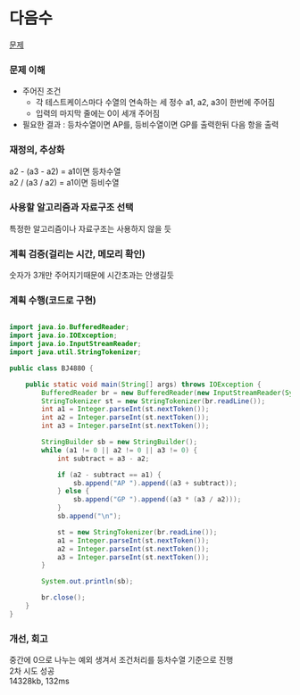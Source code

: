 # 다음수
[문제](https://www.acmicpc.net/problem/4880)

### 문제 이해
- 주어진 조건  
  - 각 테스트케이스마다 수열의 연속하는 세 정수 a1, a2, a3이 한번에 주어짐  
  - 입력의 마지막 줄에는 0이 세개 주어짐  
- 필요한 결과 : 등차수열이면 AP를, 등비수열이면 GP를 출력한뒤 다음 항을 출력  

### 재정의, 추상화
a2 - (a3 - a2) = a1이면 등차수열  
a2 / (a3 / a2) = a1이면 등비수열   

### 사용할 알고리즘과 자료구조 선택
특정한 알고리즘이나 자료구조는 사용하지 않을 듯  

### 계획 검증(걸리는 시간, 메모리 확인)
숫자가 3개만 주어지기때문에 시간초과는 안생길듯  

### 계획 수행(코드로 구현)
```java

import java.io.BufferedReader;
import java.io.IOException;
import java.io.InputStreamReader;
import java.util.StringTokenizer;

public class BJ4880 {

    public static void main(String[] args) throws IOException {
        BufferedReader br = new BufferedReader(new InputStreamReader(System.in));
        StringTokenizer st = new StringTokenizer(br.readLine());
        int a1 = Integer.parseInt(st.nextToken());
        int a2 = Integer.parseInt(st.nextToken());
        int a3 = Integer.parseInt(st.nextToken());

        StringBuilder sb = new StringBuilder();
        while (a1 != 0 || a2 != 0 || a3 != 0) {
            int subtract = a3 - a2;

            if (a2 - subtract == a1) {
                sb.append("AP ").append((a3 + subtract));
            } else {
                sb.append("GP ").append((a3 * (a3 / a2)));
            }
            sb.append("\n");

            st = new StringTokenizer(br.readLine());
            a1 = Integer.parseInt(st.nextToken());
            a2 = Integer.parseInt(st.nextToken());
            a3 = Integer.parseInt(st.nextToken());
        }

        System.out.println(sb);

        br.close();
    }
}

```

### 개선, 회고
중간에 0으로 나누는 예외 생겨서 조건처리를 등차수열 기준으로 진행  
2차 시도 성공  
14328kb, 132ms